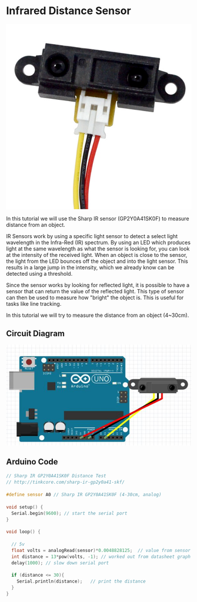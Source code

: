 # Infrared Distance Sensor

![Image of Infrared Distance Sensor](./Images/IR-proximity-sensor.jpeg)

In this tutorial we will use the Sharp IR sensor (GP2Y0A41SK0F) to measure distance from an object.

IR Sensors work by using a specific light sensor to detect a select light wavelength in the Infra-Red (IR) spectrum. By using an LED which produces light at the same wavelength as what the sensor is looking for, you can look at the intensity of the received light. When an object is close to the sensor, the light from the LED bounces off the object and into the light sensor. This results in a large jump in the intensity, which we already know can be detected using a threshold.

Since the sensor works by looking for reflected light, it is possible to have a sensor that can return the value of the reflected light. This type of sensor can then be used to measure how "bright" the object is. This is useful for tasks like line tracking.

In this tutorial we will try to measure the distance from an object (4~30cm).

## Circuit Diagram

![Image of circuit diagram](./Images/IR-proximity-diagram.jpeg)

## Arduino Code

``` C++
// Sharp IR GP2Y0A41SK0F Distance Test
// http://tinkcore.com/sharp-ir-gp2y0a41-skf/

#define sensor A0 // Sharp IR GP2Y0A41SK0F (4-30cm, analog)

void setup() {
  Serial.begin(9600); // start the serial port
}

void loop() {
  
  // 5v
  float volts = analogRead(sensor)*0.0048828125;  // value from sensor * (5/1024)
  int distance = 13*pow(volts, -1); // worked out from datasheet graph
  delay(1000); // slow down serial port 
  
  if (distance <= 30){
    Serial.println(distance);   // print the distance
  }
}
```
